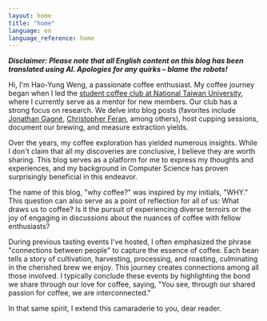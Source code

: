 ```yaml
---
layout: home
title: "home"
language: en
language_reference: home
---
```


***Disclaimer: Please note that all English content on this blog has been translated using AI. Apologies for any quirks – blame the robots!***

Hi, I'm Hao-Yung Weng, a passionate coffee enthusiast. My coffee journey began when I led the [student coffee club at National Taiwan University](https://instagram.com/ntu.coffee), where I currently serve as a mentor for new members. Our club has a strong focus on research. We delve into blog posts (favorites include [Jonathan Gagné](https://coffeeadastra.com/), [Christopher Feran](https://christopherferan.com/), among others), host cupping sessions, document our brewing, and measure extraction yields.

Over the years, my coffee exploration has yielded numerous insights. While I don't claim that all my discoveries are conclusive, I believe they are worth sharing. This blog serves as a platform for me to express my thoughts and experiences, and my background in Computer Science has proven surprisingly beneficial in this endeavor.

The name of this blog, "why coffee?" was inspired by my initials, "WHY." This question can also serve as a point of reflection for all of us: What draws us to coffee? Is it the pursuit of experiencing diverse terroirs or the joy of engaging in discussions about the nuances of coffee with fellow enthusiasts?

During previous tasting events I've hosted, I often emphasized the phrase "connections between people" to capture the essence of coffee. Each bean tells a story of cultivation, harvesting, processing, and roasting, culminating in the cherished brew we enjoy. This journey creates connections among all those involved. I typically conclude these events by highlighting the bond we share through our love for coffee, saying, "You see, through our shared passion for coffee, we are interconnected."

In that same spirit, I extend this camaraderie to you, dear reader.